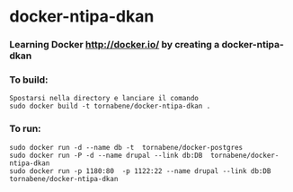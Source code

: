 docker-ntipa-dkan
=============
### Learning Docker http://docker.io/ by creating a docker-ntipa-dkan

### To build:

	Spostarsi nella directory e lanciare il comando
    sudo docker build -t tornabene/docker-ntipa-dkan .
### To run:
    sudo docker run -d --name db -t  tornabene/docker-postgres
    sudo docker run -P -d --name drupal --link db:DB  tornabene/docker-ntipa-dkan
	sudo docker run -p 1180:80  -p 1122:22 --name drupal --link db:DB  tornabene/docker-ntipa-dkan
	
 
 
